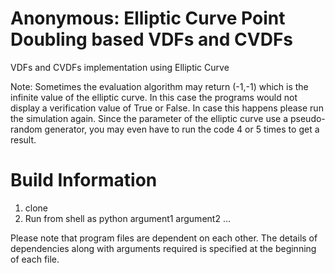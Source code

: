 # Anonymous: Elliptic Curve Point Doubling based VDFs and CVDFs
VDFs and CVDFs implementation using Elliptic Curve

Note: Sometimes the evaluation algorithm may return (-1,-1) which is the infinite value of the elliptic curve. In this case the programs would not display a verification value of True or False. In case this happens please run the simulation again. Since the parameter of the elliptic curve use a pseudo-random generator, you may even have to run the code 4 or 5 times to get a result.

# Build Information
1. clone
2. Run from shell as python <program name> argument1 argument2 ...

Please note that program files are dependent on each other. The details of dependencies along with arguments required is specified at the beginning of each file.
